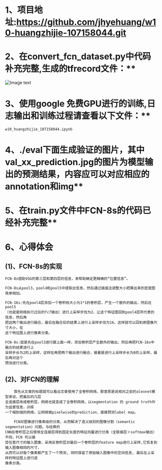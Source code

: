 # 1、项目地址:https://github.com/jhyehuang/w10-huangzhijie-107158044.git

# 2、在convert_fcn_dataset.py中代码补充完整,生成的tfrecord文件：** 

![Image text](https://github.com/jhyehuang/w10-huangzhijie-107158044/blob/master/%E7%94%9F%E6%88%90%E7%9A%84%E6%95%B0%E6%8D%AE%E9%9B%86.jpg)

# 3、使用google 免费GPU进行的训练,日志输出和训练过程请查看以下文件：** 
    w10_huangzhijie_107158044.ipynb


# 4、./eval下面生成验证的图片，其中val_xx_prediction.jpg的图片为模型输出的预测结果，内容应可以对应相应的annotation和img** 

# 5、在train.py文件中FCN-8s的代码已经补充完整** 

# 6、心得体会
## (1)、FCN-8s的实现

    FCN-8s借助VGG的第三层和第四层的信息，来帮助确定更精确的“位置信息”。

    FCN-8s从pool3，pool4和pool5中提取出信息，然后通过插值法调整大小把算出来的密度图简单相加。

    FCN-16s:先在pool4层添加一个卷积核大小为1*1的卷积层，产生一个额外的输出，然后在pool5
    （也就是网络执行过后的fc7输出）进行上采样步伐为2，让这个特征图回到pool4层所代表的信息，然后再
    把这两个输出进行融合，最后在融合后的结果上进行上采样步伐为16，这样就可以回到原图像尺寸大小，在
    这个特征图上进行像素分类。
    
    FCN-8s:就是先在pool3进行跟上面一样，添加卷积层产生额外的输出，然后再把FCN-16s中融合的结果进行上
    采样步长为2的上采样，这样在再把两个输出进行融合，接着是进行上采样步长为8的上采样，最后再对这个
    预测进行分类。


## (2)、对FCN的理解

        首先从文章的标题就可以看出文章使用了全卷积网络，那意思是说相对之前的alexnet模型来说，把最后的几层
    全连接层改成卷积层，网络也就变成了全卷积网络，以segmentation 的 ground truth作为监督信息，训练
    一个端到端的网络，让网络做pixelwise的prediction，直接预测label map。

        FCN对图像进行像素级的分类，从而解决了语义级别的图像分割（semantic segmentation）问题。与经典的
    CNN在卷积层之后使用全连接层得到固定长度的特征向量进行分类（全联接层＋softmax输出）不同，FCN 可以接
    受任意尺寸的输入图像，采用反卷积层对最后一个卷积层的feature map进行上采样,它恢复到输入图像相同的尺寸，
    从而可以对每个像素都产生了一个预测, 同时保留了原始输入图像中的空间信息, 最后在上采样的特征图上进行逐
    像素分类。
